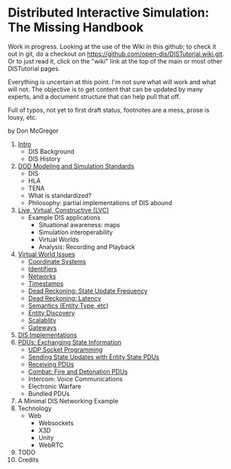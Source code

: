 # Distributed Interactive Simulation: The Missing Handbook

Work in progress. Looking at the use of the Wiki in this github; to check it out in git, do a checkout on https://github.com/open-dis/DISTutorial.wiki.git. Or to just read it, click on the "wiki" link at the top
of the main or most other DISTutorial pages.

Everything is uncertain at this point. I'm not sure what will work and what will not. The objective
is to get content that can be updated by many experts, and a document structure that can help
pull that off.


Full of typos, not yet to first draft status, footnotes are a mess, prose is lousy, etc. 

by Don McGregor

1. <a href="DIS_Background.md">Intro</a>
   - DIS Background
   - DIS History
2. <a href="DoDModelingAndSimulationStandards.md">DOD Modeling and Simulation Standards</a>
	- DIS
	- HLA
	- TENA
	- What is standardized?
	- Philosophy: partial implementations of DIS abound
3. <a href="LiveVirtualConstructive.md">Live, Virtual, Constructive (LVC)</a>
   - Example DIS applications
      - Situational awareness: maps
      - Simulation interoperability
      - Virtual Worlds
      - Analysis: Recording and Playback
4. <a href="VirtualWorldIssues.md">Virtual World Issues</a>
   	- <a href="CoordinateSystems.md">Coordinate Systems</a>
   	- <A href="EntityIdentifiers.md">Identifiers</a>
   	- <a href="Networks.md">Networks</a>
   	- <a href="Timestamps.md">Timestamps</a>
   	- <A href="DeadReckoningStateUpdate.md">Dead Reckoning: State Update Frequency</a>
   	- <a href="DeadReckoningLatency.md">Dead Reckoning: Latency</a>
   	- <A href="EntityType.md">Semantics (Entity Type, etc)</a>
   	- <a href="EntityDiscovery.md">Entity Discovery</a>
   	- <a href="Scalability.md">Scalablity</a>  
   	- <A href="Gateways.md">Gateways</a>
5. <a href="DISImplementations.md">DIS Implementations</a>
6. <a href="ExchangingStateInformation.md">PDUs: Exchanging State Information</a>
	- <A href="UDPSockets.md">UDP Socket Programming</a>
	- <a href="EntityStatePDUs.md">Sending State Updates with Entity State PDUs</a>
	- <a href="ReceivingPDUs.md">Receiving PDUs</a>
   - <a href="Combat.md">Combat: Fire and Detonation PDUs</a>
   - Intercom: Voice Communications
   - Electronic Warfare
   - <a ref="PDUBundling.md">Bundled PDUs</a>
7. A Minimal DIS Networking Example
8. Technology
   - Web
      - Websockets
      - X3D
      - Unity
      - WebRTC
9. TODO
10. Credits
